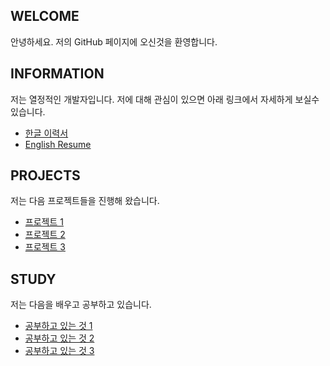 ## WELCOME

안녕하세요. 
저의 GitHub 페이지에 오신것을 환영합니다.

## INFORMATION

저는 열정적인 개발자입니다. 
저에 대해 관심이 있으면 아래 링크에서 자세하게 보실수 있습니다. 

- [한글 이력서](https://flyingmt.github.io/devportfolio/)
- [English Resume](https://github.com/flyingmt/flyingmt.github.io/edit/master/resume.en.md)

## PROJECTS

저는 다음 프로젝트들을 진행해 왔습니다. 

- [프로젝트 1](https://github.com/flyingmt/flyingmt.github.io/edit/master/projects/project01.md)
- [프로젝트 2](https://github.com/flyingmt/flyingmt.github.io/edit/master/projects/project02.md)
- [프로젝트 3](https://github.com/flyingmt/flyingmt.github.io/edit/master/projects/project03.md)

## STUDY

저는 다음을 배우고 공부하고 있습니다. 

- [공부하고 있는 것 1](https://github.com/flyingmt/flyingmt.github.io/edit/master/study/study01.md)
- [공부하고 있는 것 2](https://github.com/flyingmt/flyingmt.github.io/edit/master/study/study02.md)
- [공부하고 있는 것 3](https://github.com/flyingmt/flyingmt.github.io/edit/master/study/study03.md)


